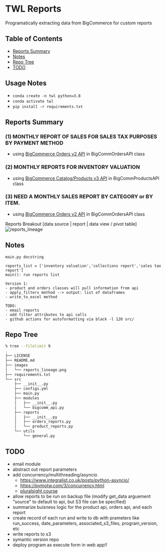 # TWL Reports
Programatically extracting data from BigCommerce for custom reports

## Table of Contents
- [Reports Summary](#reports-summary)
- [Notes](#notes)
- [Repo Tree](#repo-tree)
- [TODO](#todo)

## Usage Notes
- `conda create -n twl python=3.8`
- `conda activate twl`
- `pip install -r requirements.txt`

## Reports Summary
### (1) MONTHLY REPORT OF SALES FOR SALES TAX PURPOSES BY PAYMENT METHOD
- using [BigCommerce Orders v2 API](https://developer.bigcommerce.com/api-reference/store-management/orders/orders/getallorders) in BigCommOrdersAPI class

### (2) MONTHLY REPORTS FOR INVENTORY VALUATION
- using [BigCommerce Catalog/Products v3 API](https://developer.bigcommerce.com/api-reference/store-management/catalog/products/getproducts) in BigCommProductsAPI class

### (3) NEED A MONTHLY SALES REPORT BY CATEGORY or BY ITEM.
- using [BigCommerce Orders v2 API](https://developer.bigcommerce.com/api-reference/store-management/orders/orders/getallorders) in BigCommOrdersAPI class

Reports Breakout
[data source | report | data view / pivot table]
![reports_lineage](.images/reports_lineage.png)

## Notes
```
main.py docstring

reports_list = ['inventory valuation','collections report','sales tax report']
main(): run reports list

Version 1:
- product and orders classes will pull information from api
- apply_filters method --> output: list of dataframes
- write_to_excel method

TODO:
- email reports
- add filter attributes to api calls
- github actions for autoformatting via black -l 120 src/

```

## Repo Tree
```bash
% tree --filelimit 9
.
├── LICENSE
├── README.md
├── images
│   └── reports_lineage.png
├── requirements.txt
└── src
    ├── __init__.py
    ├── configs.yml
    ├── main.py
    ├── modules
    │   ├── __init__.py
    │   └── bigcomm_api.py
    ├── reports
    │   ├── __init__.py
    │   ├── orders_reports.py
    │   └── product_reports.py
    └── utils
        └── general.py
```

## TODO
- email module
- abstract out report parameters
- add concurrency/multithreading/asyncio
    - https://www.integralist.co.uk/posts/python-asyncio/
    - https://pymotw.com/3/concurrency.html
    - [pluralsight course](https://www.pluralsight.com/courses/python-concurrency-getting-started?aid=701j0000001heIoAAI&promo=&utm_source=non_branded&utm_medium=digital_paid_search_google&utm_campaign=US_Dynamic&utm_content=&cq_cmp=175953558&gclid=CjwKCAjwndCKBhAkEiwAgSDKQWeoq-az9nEmDHwyaBrCNq-_myyUTN2WnF2rNdP5OhL8hCMMO4SXQRoC4j0QAvD_BwE#)
- allow reports to be run on backup file (modify get_data arguement "source" to default to api, but S3 file can be specified)
- summarize buisness logic for the product api, orders api, and each report
- create record of each run and write to db with prameters like run_success, date_parameters, associated_s3_files, program_version, etc
- write reports to s3
- symantic version repo
- deploy program as execute form in web app!!